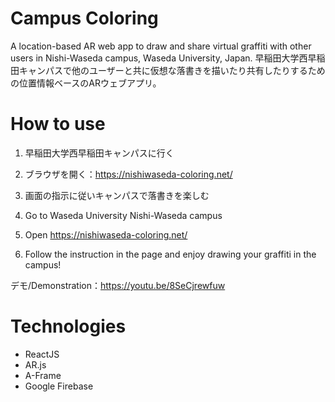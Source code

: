 # Campus Coloring

A location-based AR web app to draw and share virtual graffiti with other users in Nishi-Waseda campus, Waseda University, Japan.
早稲田大学西早稲田キャンパスで他のユーザーと共に仮想な落書きを描いたり共有したりするための位置情報ベースのARウェブアプリ。

# How to use

1. 早稲田大学西早稲田キャンパスに行く
2. ブラウザを開く：https://nishiwaseda-coloring.net/
3. 画面の指示に従いキャンパスで落書きを楽しむ


1. Go to Waseda University Nishi-Waseda campus
2. Open https://nishiwaseda-coloring.net/
3. Follow the instruction in the page and enjoy drawing your graffiti in the campus!

デモ/Demonstration：https://youtu.be/8SeCjrewfuw

# Technologies

- ReactJS
- AR.js
- A-Frame
- Google Firebase
